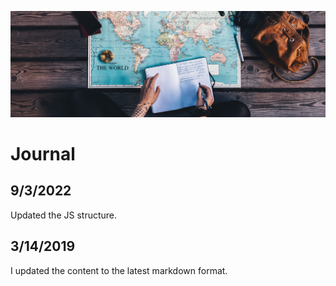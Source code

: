 ![Journal](../../img/journal.jpg)

# Journal

## 9/3/2022

Updated the JS structure.

## 3/14/2019

I updated the content to the latest markdown format.

